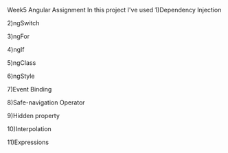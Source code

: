 Week5 Angular Assignment
In this project I've used
1)Dependency Injection

2)ngSwitch

3)ngFor

4)ngIf

5)ngClass

6)ngStyle

7)Event Binding

8)Safe-navigation Operator

9)Hidden property

10)Interpolation

11)Expressions

